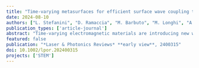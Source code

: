 ```yaml
---
title: "Time-varying metasurfaces for efficient surface wave coupling to radiation and frequency conversion"
date: 2024-08-10
authors: ["L. Stefanini", "D. Ramaccia", "M. Barbuto", "M. Longhi", "A. Monti", "S. Vellucci", "A. Toscano", "A. Alù", "V. Galdi", "F. Bilotti"]
publication_types: ['article-journal']
abstract: "Time‐varying electromagnetic materials are introducing new ways to control and transform light waves, unlocking unexplored scattering phenomena. In this paper, the wave phenomena associated with abrupt changes in the surface impedance of a metasurface introduced uniformly in space, forming a time interface are investigated. Efficient transformation of a monochromatic surface wave propagating along the metasurface into a radiated wave at a significantly higher frequency is demonstrated. This phenomenon realizes an efficient radiator for electromagnetic wireless signals at high frequencies relying on generators and modulators operated at a much lower frequency."
featured: false
publication: "*Laser & Photonics Reviews* **early view**, 2400315"
doi: 10.1002/lpor.202400315
projects: ['STEM']
---
```

